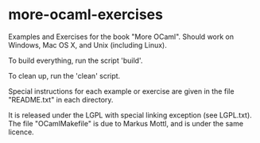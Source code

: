 more-ocaml-exercises
====================

Examples and Exercises for the book "More OCaml". Should work on Windows, Mac
OS X, and Unix (including Linux).

To build everything, run the script 'build'.

To clean up, run the 'clean' script.

Special instructions for each example or exercise are given in the file
"README.txt" in each directory.

It is released under the LGPL with special linking exception (see LGPL.txt).
The file "OCamlMakefile" is due to Markus Mottl, and is under the same licence.

